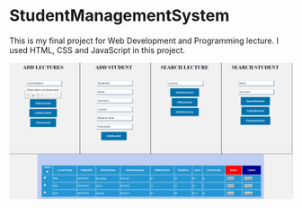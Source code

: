 # StudentManagementSystem
This is my final project for Web Development and Programming lecture. I used HTML, CSS and JavaScript in this project.

![banner picture](https://github.com/febete/StudentManagementSystem/blob/main/pictures/WebSiteSS.png)


